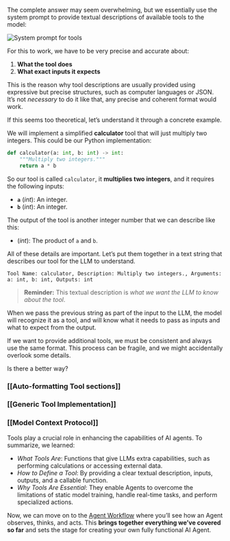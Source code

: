 The complete answer may seem overwhelming, but we essentially use the system prompt to provide textual descriptions of available tools to the model:

![System prompt for tools](https://huggingface.co/datasets/agents-course/course-images/resolve/main/en/unit1/Agent_system_prompt.png)

For this to work, we have to be very precise and accurate about:

1. **What the tool does**
2. **What exact inputs it expects**

This is the reason why tool descriptions are usually provided using expressive but precise structures, such as computer languages or JSON. It’s not _necessary_ to do it like that, any precise and coherent format would work.

If this seems too theoretical, let’s understand it through a concrete example.

We will implement a simplified **calculator** tool that will just multiply two integers. This could be our Python implementation:

```python
def calculator(a: int, b: int) -> int:
    """Multiply two integers."""
    return a * b
```

So our tool is called `calculator`, it **multiplies two integers**, and it requires the following inputs:

- **`a`** (_int_): An integer.
- **`b`** (_int_): An integer.

The output of the tool is another integer number that we can describe like this:

- (_int_): The product of `a` and `b`.

All of these details are important. Let’s put them together in a text string that describes our tool for the LLM to understand.

```
Tool Name: calculator, Description: Multiply two integers., Arguments: a: int, b: int, Outputs: int
```

> **Reminder:** This textual description is _what we want the LLM to know about the tool_.

When we pass the previous string as part of the input to the LLM, the model will recognize it as a tool, and will know what it needs to pass as inputs and what to expect from the output.

If we want to provide additional tools, we must be consistent and always use the same format. This process can be fragile, and we might accidentally overlook some details.

Is there a better way?

### [[Auto-formatting Tool sections]]

### [[Generic Tool Implementation]]

### [[Model Context Protocol]]

Tools play a crucial role in enhancing the capabilities of AI agents.
To summarize, we learned:
- _What Tools Are_: Functions that give LLMs extra capabilities, such as performing calculations or accessing external data.
- _How to Define a Tool_: By providing a clear textual description, inputs, outputs, and a callable function.
- _Why Tools Are Essential_: They enable Agents to overcome the limitations of static model training, handle real-time tasks, and perform specialized actions.

Now, we can move on to the [Agent Workflow](https://huggingface.co/learn/agents-course/unit1/agent-steps-and-structure) where you’ll see how an Agent observes, thinks, and acts. This **brings together everything we’ve covered so far** and sets the stage for creating your own fully functional AI Agent.